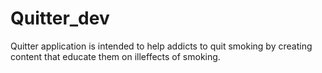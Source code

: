 # Quitter_dev
Quitter application is intended to help addicts to quit smoking by creating content that educate them on illeffects of smoking.
